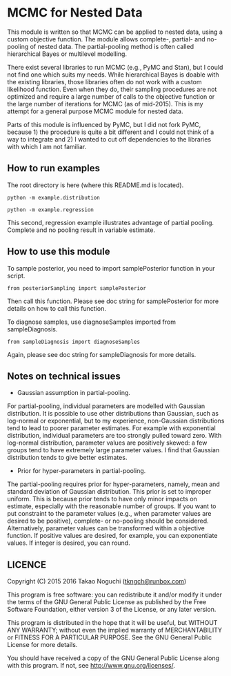 MCMC for Nested Data
====================

This module is written so that MCMC can be applied to nested data, using a
custom objective function. The module allows complete-, partial- and no-pooling
of nested data. The partial-pooling method is often called hierarchical Bayes
or multilevel modelling.

There exist several libraries to run MCMC (e.g., PyMC and Stan), but I could
not find one which suits my needs. While hierarchical Bayes is doable with the
existing libraries, those libraries often do not work with a custom likelihood
function. Even when they do, their sampling procedures are not optimized and
require a large number of calls to the objective function or the large number
of iterations for MCMC (as of mid-2015).  This is my attempt for a general
purpose MCMC module for nested data.

Parts of this module is influenced by PyMC, but I did not fork PyMC, because 1)
the procedure is quite a bit different and I could not think of a way to
integrate and 2) I wanted to cut off dependencies to the libraries with which
I am not familiar.


How to run examples
-------------------

The root directory is here (where this README.md is located).

```
python -m example.distribution
```


```
python -m example.regression
```

This second, regression example illustrates advantage of partial pooling.
Complete and no pooling result in variable estimate.


How to use this module
----------------------

To sample posterior, you need to import samplePosterior function in your
script.
```
from posteriorSampling import samplePosterior
```
Then call this function. Please see doc string for samplePosterior for more
details on how to call this function.

To diagnose samples, use diagnoseSamples imported from sampleDiagnosis.
```
from sampleDiagnosis import diagnoseSamples
```
Again, please see doc string for sampleDiagnosis for more details.



Notes on technical issues
-------------------------

- Gaussian assumption in partial-pooling.

For partial-pooling, individual parameters are modelled with Gaussian
distribution.  It is possible to use other distributions than Gaussian, such as
log-normal or exponential, but to my experience, non-Gaussian distributions
tend to lead to poorer parameter estimates. For example with exponential
distribution, individual parameters are too strongly pulled toward zero. With
log-normal distribution, parameter values are positively skewed: a few groups
tend to have extremely large parameter values.  I find that Gaussian
distribution tends to give better estimates.


- Prior for hyper-parameters in partial-pooling.

The partial-pooling requires prior for hyper-parameters, namely, mean and
standard deviation of Gaussian distribution.  This prior is set to improper
uniform.  This is because prior tends to have only minor impacts on estimate,
especially with the reasonable number of groups. If you want to put constraint
to the parameter values (e.g., when parameter values are desired to be
positive), complete- or no-pooling should be considered. Alternatively,
parameter values can be transformed within a objective function. If positive
values are desired, for example, you can exponentiate values. If integer is
desired, you can round.


LICENCE
-------

Copyright (C) 2015 2016 Takao Noguchi (tkngch@runbox.com)

This program is free software: you can redistribute it and/or modify it under
the terms of the GNU General Public License as published by the Free Software
Foundation, either version 3 of the License, or any later version.

This program is distributed in the hope that it will be useful, but WITHOUT
ANY WARRANTY; without even the implied warranty of MERCHANTABILITY or FITNESS
FOR A PARTICULAR PURPOSE.  See the GNU General Public License for more
details.

You should have received a copy of the GNU General Public License along with
this program.  If not, see <http://www.gnu.org/licenses/>.
